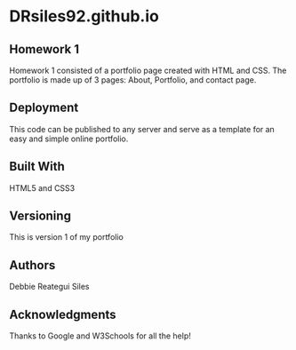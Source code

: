 # DRsiles92.github.io
## Homework 1

Homework 1 consisted of a portfolio page created with HTML and CSS. The portfolio is made up of 3 pages: About, Portfolio, and contact page.

## Deployment

This code can be published to any server and serve as a template for an easy and simple online portfolio. 

## Built With

HTML5 and CSS3


## Versioning

This is version 1 of my portfolio

## Authors

Debbie Reategui Siles


## Acknowledgments

Thanks to Google and W3Schools for all the help!


